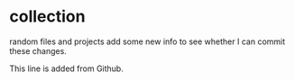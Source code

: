 # collection
random files and projects
add some new info to see whether I can commit these changes.

This line is added from Github.


